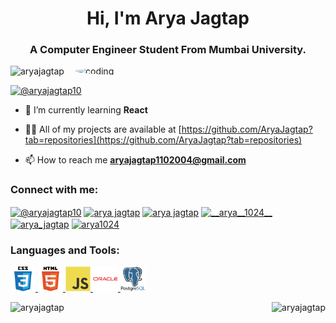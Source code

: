 <h1 align="center">Hi, I'm Arya Jagtap</h1>
<h3 align="center">A Computer Engineer Student From Mumbai University.</h3>


<img align="right" alt="coding" width="400" src="https://cdn.dribbble.com/users/1708816/screenshots/15637256/media/f9826f0af8a49462f048262a8502035b.gif" style="border-radius: 50%; overflow: hidden;">

<p align="left"> <img src="https://komarev.com/ghpvc/?username=aryajagtap&label=Profile%20views&color=0e75b6&style=flat" alt="aryajagtap" /> </p>

<p align="left"> <a href="https://twitter.com/@aryajagtap10" target="blank"><img src="https://img.shields.io/twitter/follow/@aryajagtap10?logo=twitter&style=for-the-badge" alt="@aryajagtap10" /></a> </p>

- 🌱 I’m currently learning **React**

- 👨‍💻 All of my projects are available at [https://github.com/AryaJagtap?tab=repositories](https://github.com/AryaJagtap?tab=repositories)

- 📫 How to reach me **aryajagtap1102004@gmail.com**

<h3 align="left">Connect with me:</h3>
<p align="left">
<a href="https://twitter.com/@aryajagtap10" target="blank"><img align="center" src="https://raw.githubusercontent.com/rahuldkjain/github-profile-readme-generator/master/src/images/icons/Social/twitter.svg" alt="@aryajagtap10" height="30" width="40" /></a>
<a href="https://www.linkedin.com/in/arya-jagtap-263562265/" target="blank"><img align="center" src="https://raw.githubusercontent.com/rahuldkjain/github-profile-readme-generator/master/src/images/icons/Social/linked-in-alt.svg" alt="arya jagtap" height="30" width="40" /></a>
<a href="https://fb.com/arya jagtap" target="blank"><img align="center" src="https://raw.githubusercontent.com/rahuldkjain/github-profile-readme-generator/master/src/images/icons/Social/facebook.svg" alt="arya jagtap" height="30" width="40" /></a>
<a href="https://instagram.com/__arya__1024__" target="blank"><img align="center" src="https://raw.githubusercontent.com/rahuldkjain/github-profile-readme-generator/master/src/images/icons/Social/instagram.svg" alt="__arya__1024__" height="30" width="40" /></a>
<a href="https://www.leetcode.com/arya_jagtap" target="blank"><img align="center" src="https://raw.githubusercontent.com/rahuldkjain/github-profile-readme-generator/master/src/images/icons/Social/leet-code.svg" alt="arya_jagtap" height="30" width="40" /></a>
<a href="https://discord.com/channels/@me" target="blank"><img align="center" src="https://raw.githubusercontent.com/rahuldkjain/github-profile-readme-generator/master/src/images/icons/Social/discord.svg" alt="arya1024" height="30" width="40" /></a>
</p>

<h3 align="left">Languages and Tools:</h3>
<p align="left"> <a href="https://www.w3schools.com/css/" target="_blank" rel="noreferrer"> <img src="https://raw.githubusercontent.com/devicons/devicon/master/icons/css3/css3-original-wordmark.svg" alt="css3" width="40" height="40"/> </a> <a href="https://www.w3.org/html/" target="_blank" rel="noreferrer"> <img src="https://raw.githubusercontent.com/devicons/devicon/master/icons/html5/html5-original-wordmark.svg" alt="html5" width="40" height="40"/> </a> <a href="https://developer.mozilla.org/en-US/docs/Web/JavaScript" target="_blank" rel="noreferrer"> <img src="https://raw.githubusercontent.com/devicons/devicon/master/icons/javascript/javascript-original.svg" alt="javascript" width="40" height="40"/> </a>
<a href="https://www.oracle.com/" target="_blank" rel="noreferrer"> <img src="https://raw.githubusercontent.com/devicons/devicon/master/icons/oracle/oracle-original.svg" alt="oracle" width="40" height="40"/> </a> <a href="https://www.postgresql.org" target="_blank" rel="noreferrer"> <img src="https://raw.githubusercontent.com/devicons/devicon/master/icons/postgresql/postgresql-original-wordmark.svg" alt="postgresql" width="40" height="40"/> </a> </p>

<div style="display: flex; justify-content: space-between; right-margin:120px">
    <img src="https://github-readme-stats.vercel.app/api?username=aryajagtap&show_icons=true&locale=en" height="150" alt="aryajagtap" />
    <img src="https://github-readme-streak-stats.herokuapp.com/?user=aryajagtap&" height="150" alt="aryajagtap" />
  </div>


